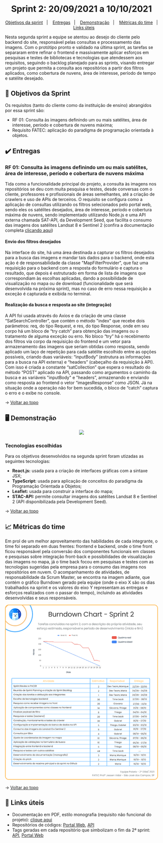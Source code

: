 <span id="topo">

<h1 align="center">Sprint 2: 20/09/2021 a 10/10/2021</h1>

<p align="center">
    <a href="#objetivos">Objetivos da sprint</a> &nbsp |&nbsp &nbsp
    <a href="#entregas">Entregas</a> &nbsp |&nbsp &nbsp
    <a href="#demo">Demonstração</a> &nbsp |&nbsp &nbsp 
    <a href="#metricas">Métricas do time</a> &nbsp |&nbsp &nbsp
    <a href="#links">Links úteis</a>
</p>

Nesta segunda sprint a equipe se atentou ao desejo do cliente pelo backend do site, responsável pelas consultas e processamento das imagens. Com o protótipo pronto e validado na última sprint, as tarefas se separaram entre refinar o frontend e massivamente aplicar esforços em pesquisas e testes de bibliotecas e tecnologias que atendessem aos requisitos, seguindo o backlog planejado para as sprints, visando entregar um projeto que permita a consulta aos repositórios a partir dos filtros aplicados, como cobertura de nuvens, área de interesse, período de tempo e satélite desejado.

<span id="objetivos">
    
## :dart: Objetivos da Sprint
Os requisitos (tanto do cliente como da instituição de ensino) abrangidos por essa sprint são:
- RF 01: Consulta às imagens definindo um ou mais satélites, área de interesse, período e cobertura de nuvens máxima;
- Requisito FATEC: aplicação do paradigma de programação orientada à objetos.

<span id="entregas">
        
## :heavy_check_mark: Entregas
    
### RF 01: Consulta às imagens definindo um ou mais satélites, área de interesse, período e cobertura de nuvens máxima
Tida como a funcionalidade principal do projeto, a consulta às imagens nos repositórios se deu com muita pesquisa e testes, desde conversas com o cliente, professores e profissionais de áreas semelhantes, até a criação de crawlers e uso de APIs de terceiros. O requisito se configura como a aplicação de consultas utilizando os filtros selecionados pelo portal web, sendo eles os satélites desejados, área de interesse, período e cobertura máxima de nuvens, sendo implementado utilizando Node.js e uma API externa chamada SAT-API, da Development Seed, que facilita o consumo das imagens dos satélites Landsat 8 e Sentinel 2 (confira a documentação completa [clicando aqui](./documentacao.pdf))
	
#### Envio dos filtros desejados
Na interface do site, há uma área destinada a capturar os filtros desejados para a busca das imagens e mandar tais dados para o backend, onde esta ação é de responsabilidade da classe "MapFilterProvider", que faz uma requisição para o backend com a resposta do formulário e captura o resultado, que depois é estruturado em forma de lista de imagens que correspondiam às escolhas aplicadas, dando a possibilidade de visualização no mapa ou de download (funcionalidade que será desenvolvida na próxima sprint), mas no caso de erro nessa requisição a exceção é capturada e exibida no terminal.
	
#### Realização da busca e resposta ao site (integração)
A API foi usada através do Axios e da criação de uma classe “SatSearchController”, que contém o método "index" que recebe dois parâmetros: req, do tipo Request, e res, do tipo Response, onde em seu corpo há um bloco de “try catch” para obtenção das imagens ou o tratamento de alguma exceção ou erro. No bloco “try” há o recebimento dos filtros via corpo da requisição do frontend e um vetor para armazenamento das imagens que seriam obtidas como resposta, sendo aplicado um laço de repetição para cada satélite escolhido entre as opções possíveis, criando duas variáveis: “inputBody”  (estrutura as informações para a busca na API externa) e “headers” (cabeçalho da requisição à API). Com isso é criada a constante “satCollection” que espera o resultado do método “POST” aplicado na API, passando como argumentos o caminho da busca e as variáveis "inputBody" e "headers”, armazenando e enviando como resposta ao frontend o vetor “imagesResponse” como JSON. Já na situação onde a operação não for bem sucedida, o bloco de “catch” captura o erro e o exibe no console.
	
→ [Voltar ao topo](#topo)
	
<span id="demo">
	
## 🖥️ Demonstração
<p align="center"><img src="./demo.gif" /></p>
	
### Tecnologias escolhidas
Para os objetivos desenvolvidos na segunda sprint foram utizadas as seguintes tecnologias:

- **React.js:** usada para a criação de interfaces gráficas com a sintaxe JSX;
- **TypeScript:** usada para aplicação de conceitos do paradigma da Programação Orientada a Objetos;
- **Leaflet:** usada para construir a interface do mapa;
- **STAC-API:** permite consultar imagens dos satélites Landsat 8 e Sentinel 2 (API disponibilizada pela Development Seed).

→ [Voltar ao topo](#topo)

<span id="metricas">
    
## :chart_with_upwards_trend: Métricas do time
Em prol de um melhor aproveitamento das habilidades de cada integrante, o time foi separado em duas frentes: frontend e backend, onde o time front ficou responsável pela conversão dos componentes funcionais em classes e pesquisas sobre integração front-back e possibilidades de visualização das imagens no mapa, já o time back focou em pesquisas e testes com as tecnologias sugeridas pela empresa para o consumo das imagens nos repositórios em nuvem. O acompanhamento de atividades, de responsabilidade da Scrum Master, se encontra na imagem adiante, que contém o gráfico Burndown gerado pela equipe (onde o eixo X são os dias trabalhados na sprint e os valores do eixo Y representam as entregas e esforços realizados com o passar do tempo), incluindo as atividades desenvolvidas e seus responsáveis.
    
<p align="center"><img src="./burndown-sprint-2.png" /></p>
    
→ [Voltar ao topo](#topo)
    
<span id="links">
    
## :link: Links úteis
- Documentação em PDF, estilo monografia (requisito não funcional do projeto): [clique aqui](./documentacao.pdf)
- Repositórios de códigos: [Portal Web](https://github.com/Equipe-Polaris-DSM-2021/web), [API](https://github.com/Equipe-Polaris-DSM-2021/api)
- Tags geradas em cada repositório que simbolizam o fim da 2ª sprint: [API](https://github.com/Equipe-Polaris-DSM-2021/api/releases/tag/sprint-02), [Portal Web](https://github.com/Equipe-Polaris-DSM-2021/web/releases/tag/sprint-02)
